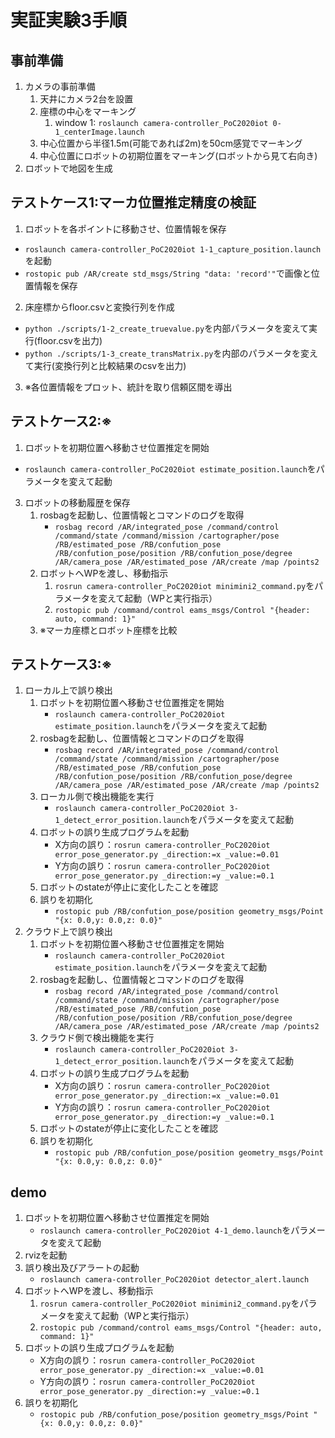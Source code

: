 # 実証実験3手順
## 事前準備
1. カメラの事前準備
   1. 天井にカメラ2台を設置
   2. 座標の中心をマーキング
      1. window 1: `roslaunch camera-controller_PoC2020iot 0-1_centerImage.launch`
   3. 中心位置から半径1.5m(可能であれば2m)を50cm感覚でマーキング
   4. 中心位置にロボットの初期位置をマーキング(ロボットから見て右向き)
2. ロボットで地図を生成

## テストケース1:マーカ位置推定精度の検証
1. ロボットを各ポイントに移動させ、位置情報を保存
 - `roslaunch camera-controller_PoC2020iot 1-1_capture_position.launch`を起動
 - `rostopic pub /AR/create std_msgs/String "data: 'record'"`で画像と位置情報を保存
2. 床座標からfloor.csvと変換行列を作成
 - `python ./scripts/1-2_create_truevalue.py`を内部パラメータを変えて実行(floor.csvを出力)
 - `python ./scripts/1-3_create_transMatrix.py`を内部のパラメータを変えて実行(変換行列と比較結果のcsvを出力)
3. ※各位置情報をプロット、統計を取り信頼区間を導出

## テストケース2:※
1. ロボットを初期位置へ移動させ位置推定を開始
 - `roslaunch camera-controller_PoC2020iot estimate_position.launch`をパラメータを変えて起動
3. ロボットの移動履歴を保存
   1. rosbagを起動し、位置情報とコマンドのログを取得
       - `rosbag record /AR/integrated_pose /command/control /command/state /command/mission /cartographer/pose /RB/estimated_pose /RB/confution_pose /RB/confution_pose/position /RB/confution_pose/degree /AR/camera_pose /AR/estimated_pose /AR/create /map /points2`
   2. ロボットへWPを渡し、移動指示
       1. `rosrun camera-controller_PoC2020iot minimini2_command.py`をパラメータを変えて起動（WPと実行指示）
       2. `rostopic pub /command/control eams_msgs/Control "{header: auto, command: 1}"`
   3. ※マーカ座標とロボット座標を比較

## テストケース3:※
1. ローカル上で誤り検出
   1. ロボットを初期位置へ移動させ位置推定を開始
       - `roslaunch camera-controller_PoC2020iot estimate_position.launch`をパラメータを変えて起動
   2. rosbagを起動し、位置情報とコマンドのログを取得
       - `rosbag record /AR/integrated_pose /command/control /command/state /command/mission /cartographer/pose /RB/estimated_pose /RB/confution_pose /RB/confution_pose/position /RB/confution_pose/degree /AR/camera_pose /AR/estimated_pose /AR/create /map /points2`
   3. ローカル側で検出機能を実行
       - `roslaunch camera-controller_PoC2020iot 3-1_detect_error_position.launch`をパラメータを変えて起動
   4. ロボットの誤り生成プログラムを起動
       - X方向の誤り：`rosrun camera-controller_PoC2020iot error_pose_generator.py _direction:=x _value:=0.01`
       - Y方向の誤り：`rosrun camera-controller_PoC2020iot error_pose_generator.py _direction:=y _value:=0.1`
   5. ロボットのstateが停止に変化したことを確認
   6. 誤りを初期化
       - `rostopic pub /RB/confution_pose/position geometry_msgs/Point "{x: 0.0,y: 0.0,z: 0.0}"`
2. クラウド上で誤り検出
   1. ロボットを初期位置へ移動させ位置推定を開始
       - `roslaunch camera-controller_PoC2020iot estimate_position.launch`をパラメータを変えて起動
   2. rosbagを起動し、位置情報とコマンドのログを取得
       - `rosbag record /AR/integrated_pose /command/control /command/state /command/mission /cartographer/pose /RB/estimated_pose /RB/confution_pose /RB/confution_pose/position /RB/confution_pose/degree /AR/camera_pose /AR/estimated_pose /AR/create /map /points2`
   3. クラウド側で検出機能を実行
       - `roslaunch camera-controller_PoC2020iot 3-1_detect_error_position.launch`をパラメータを変えて起動
   4. ロボットの誤り生成プログラムを起動
       - X方向の誤り：`rosrun camera-controller_PoC2020iot error_pose_generator.py _direction:=x _value:=0.01`
       - Y方向の誤り：`rosrun camera-controller_PoC2020iot error_pose_generator.py _direction:=y _value:=0.1`
   5. ロボットのstateが停止に変化したことを確認
   6. 誤りを初期化
       - `rostopic pub /RB/confution_pose/position geometry_msgs/Point "{x: 0.0,y: 0.0,z: 0.0}"`

## demo
1. ロボットを初期位置へ移動させ位置推定を開始
   - `roslaunch camera-controller_PoC2020iot 4-1_demo.launch`をパラメータを変えて起動
2. rvizを起動
3. 誤り検出及びアラートの起動
   - `roslaunch camera-controller_PoC2020iot detector_alert.launch`
4. ロボットへWPを渡し、移動指示
   1. `rosrun camera-controller_PoC2020iot minimini2_command.py`をパラメータを変えて起動（WPと実行指示）
   2. `rostopic pub /command/control eams_msgs/Control "{header: auto, command: 1}"`
5. ロボットの誤り生成プログラムを起動
   - X方向の誤り：`rosrun camera-controller_PoC2020iot error_pose_generator.py _direction:=x _value:=0.01`
   - Y方向の誤り：`rosrun camera-controller_PoC2020iot error_pose_generator.py _direction:=y _value:=0.1`
6. 誤りを初期化
   - `rostopic pub /RB/confution_pose/position geometry_msgs/Point "{x: 0.0,y: 0.0,z: 0.0}"`
